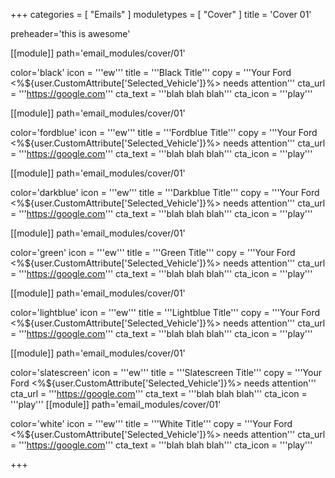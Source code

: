 +++
categories = [ "Emails" ]
moduletypes = [ "Cover" ]
title = 'Cover 01'

preheader='this is awesome'

[[module]]
path='email_modules/cover/01'

color='black'
icon = '''ew'''
title = '''Black Title'''
copy = '''Your Ford <%${user.CustomAttribute['Selected_Vehicle']}%> needs attention'''
cta_url = '''https://google.com'''
cta_text = '''blah blah blah'''
cta_icon = '''play'''

[[module]]
path='email_modules/cover/01'

color='fordblue'
icon = '''ew'''
title = '''Fordblue Title'''
copy = '''Your Ford <%${user.CustomAttribute['Selected_Vehicle']}%> needs attention'''
cta_url = '''https://google.com'''
cta_text = '''blah blah blah'''
cta_icon = '''play'''

[[module]]
path='email_modules/cover/01'

color='darkblue'
icon = '''ew'''
title = '''Darkblue Title'''
copy = '''Your Ford <%${user.CustomAttribute['Selected_Vehicle']}%> needs attention'''
cta_url = '''https://google.com'''
cta_text = '''blah blah blah'''
cta_icon = '''play'''

[[module]]
path='email_modules/cover/01'

color='green'
icon = '''ew'''
title = '''Green Title'''
copy = '''Your Ford <%${user.CustomAttribute['Selected_Vehicle']}%> needs attention'''
cta_url = '''https://google.com'''
cta_text = '''blah blah blah'''
cta_icon = '''play'''

[[module]]
path='email_modules/cover/01'

color='lightblue'
icon = '''ew'''
title = '''Lightblue Title'''
copy = '''Your Ford <%${user.CustomAttribute['Selected_Vehicle']}%> needs attention'''
cta_url = '''https://google.com'''
cta_text = '''blah blah blah'''
cta_icon = '''play'''

[[module]]
path='email_modules/cover/01'

color='slatescreen'
icon = '''ew'''
title = '''Slatescreen Title'''
copy = '''Your Ford <%${user.CustomAttribute['Selected_Vehicle']}%> needs attention'''
cta_url = '''https://google.com'''
cta_text = '''blah blah blah'''
cta_icon = '''play'''
[[module]]
path='email_modules/cover/01'

color='white'
icon = '''ew'''
title = '''White Title'''
copy = '''Your Ford <%${user.CustomAttribute['Selected_Vehicle']}%> needs attention'''
cta_url = '''https://google.com'''
cta_text = '''blah blah blah'''
cta_icon = '''play'''


+++